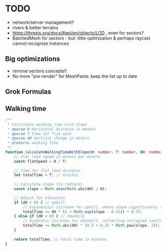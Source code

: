 # TODO

- network/server management?
- rivers & better terrains
- https://threejs.org/docs/#api/en/objects/LOD , even for sectors?
- BatchedMesh for sectors - but: little optimization & perhaps raycast cannot recognize instances

## Big optimizations

- remove sectors concepts!!
- No more "pre-render" for MeshPaste: keep the list up to date

## Grok Formulas

## Walking time

```ts
/**
 * Calculates walking time with slope
 * @param H Horizontal distance in meters
 * @param T Time for flat walk
 * @param dH Vertical change in meters
 * @returns walking time
 */
function calculateWalkingTimeWithSlope(H: number, T: number, dH: number): number {
    // Flat land speed in meters per minute
    const flatSpeed = H / T;
    
    // Time for flat land distance
    let totalTime = T; // minutes
    
    // Calculate slope (in radians)
    const slope = Math.atan(Math.abs(dH) / H);

    // Adjust for elevation
    if (dH > 0) { // uphill
        // Exponential increase for uphill, where slope significantly affects time
        totalTime += dH * (1 + Math.exp(slope - 0.15)) * 0.75;
    } else if (dH < 0) { // downhill
        // Quadratic increase for downhill, reflecting increased caution
        totalTime += Math.abs(dH) * (0.5 + 0.25 * Math.pow(slope, 2));
    }
    
    return totalTime; // total time in minutes
}
```